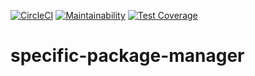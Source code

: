 [![CircleCI](https://circleci.com/gh/charoleizer/specific-package-manager.svg?style=svg)](https://circleci.com/gh/charoleizer/specific-package-manager)
[![Maintainability](https://api.codeclimate.com/v1/badges/9a6527b7d1f6eba2eebf/maintainability)](https://codeclimate.com/github/charoleizer/specific-package-manager/maintainability)
[![Test Coverage](https://api.codeclimate.com/v1/badges/9a6527b7d1f6eba2eebf/test_coverage)](https://codeclimate.com/github/charoleizer/specific-package-manager/test_coverage)


# specific-package-manager
